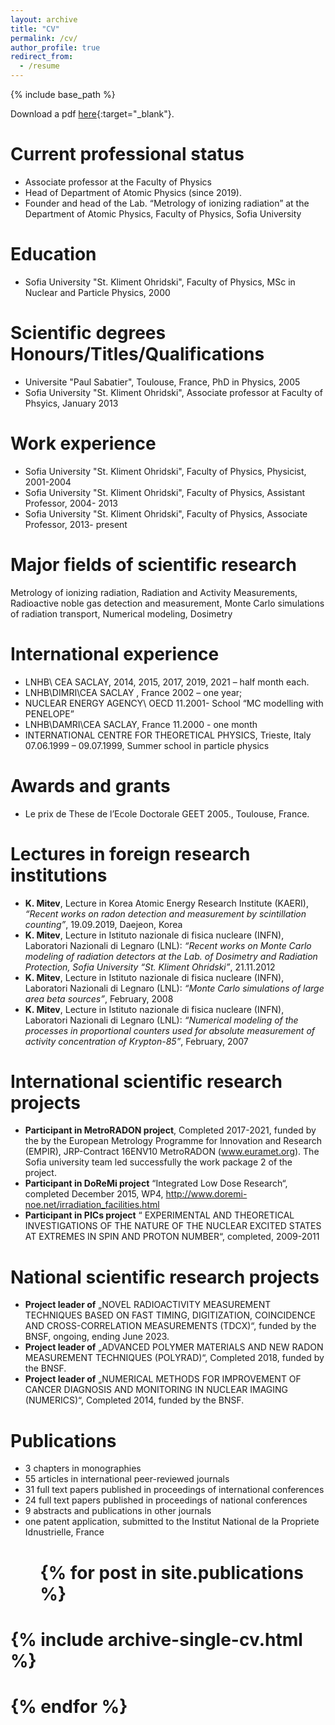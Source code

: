 ```yaml
---
layout: archive
title: "CV"
permalink: /cv/
author_profile: true
redirect_from:
  - /resume
---
```


{% include base_path %}


Download a pdf [here](../files/CV_KrasimirMitev_2022_En.pdf){:target="\_blank"}.

Current professional status
======
* Associate professor at the Faculty of Physics
* Head of Department of Atomic Physics (since 2019).
* Founder and head of the Lab. “Metrology of ionizing radiation” at the Department of Atomic Physics, Faculty of Physics, Sofia University


Education
======
* Sofia University "St. Kliment Ohridski", Faculty of Physics, MSc in Nuclear and Particle Physics, 2000


Scientific degrees Honours/Titles/Qualifications
======
* Universite "Paul Sabatier", Toulouse, France, PhD in Physics, 2005
* Sofia University "St. Kliment Ohridski", Associate professor at Faculty of Phsyics, January 2013


Work experience
======
* Sofia University "St. Kliment Ohridski", Faculty of Physics, Physicist, 2001-2004
* Sofia University "St. Kliment Ohridski", Faculty of Physics, Assistant Professor, 2004- 2013
* Sofia University "St. Kliment Ohridski", Faculty of Physics, Associate Professor, 2013- present


Major fields of scientific research
======
Metrology of ionizing radiation, Radiation and Activity Measurements, Radioactive noble gas detection and measurement, Monte Carlo simulations of radiation transport, Numerical modeling, Dosimetry


International experience
===
* LNHB\ CEA SACLAY, 2014, 2015, 2017, 2019, 2021 – half month each.
* LNHB\DIMRI\CEA SACLAY , France 2002 – one year;
* NUCLEAR ENERGY AGENCY\ OECD 11.2001- School “MC modelling with PENELOPE”
* LNHB\DAMRI\CEA SACLAY, France 11.2000 - one month
* INTERNATIONAL CENTRE FOR THEORETICAL PHYSICS, Trieste, Italy 07.06.1999 – 09.07.1999, Summer school in particle physics


Awards and grants
===
* Le prix de These de l’Ecole Doctorale GEET 2005., Toulouse, France.


Lectures in foreign research institutions
===
* __K. Mitev__, Lecture in Korea Atomic Energy Research Institute (KAERI), _“Recent works on radon detection and measurement by scintillation
counting”_, 19.09.2019, Daejeon, Korea
* __K. Mitev__, Lecture in Istituto nazionale di fisica nucleare (INFN), Laboratori Nazionali di Legnaro (LNL): _“Recent works on Monte Carlo modeling of radiation detectors at the Lab. of Dosimetry and Radiation Protection, Sofia University “St. Kliment Ohridski”_, 21.11.2012
* __K. Mitev__, Lecture in Istituto nazionale di fisica nucleare (INFN), Laboratori Nazionali di Legnaro (LNL): _“Monte Carlo simulations of large area beta sources”_, February, 2008
* __K. Mitev__, Lecture in Istituto nazionale di fisica nucleare (INFN), Laboratori Nazionali di Legnaro (LNL): _“Numerical modeling of the processes in proportional counters used for absolute measurement of activity concentration of Krypton-85”_, February, 2007


International scientific research projects
====
* __Participant in MetroRADON project__, Completed 2017-2021, funded by the by the European Metrology Programme for Innovation and Research (EMPIR), JRP-Contract 16ENV10 MetroRADON (www.euramet.org). The Sofia university team led successfully the work package 2 of the project.
* __Participant in DoReMi project__ “Integrated Low Dose Research“, completed December 2015, WP4, http://www.doremi-noe.net/irradiation_facilities.html
* __Participant in PICs project__ “ EXPERIMENTAL AND THEORETICAL INVESTIGATIONS OF THE NATURE OF THE NUCLEAR EXCITED STATES AT EXTREMES IN SPIN AND PROTON NUMBER“, completed, 2009-2011


National scientific research projects
===
* __Project leader of__ „NOVEL RADIOACTIVITY MEASUREMENT TECHNIQUES BASED ON FAST TIMING, DIGITIZATION, COINCIDENCE AND CROSS-CORRELATION MEASUREMENTS (TDCX)“, funded by the BNSF, ongoing, ending June 2023.
* __Project leader of__ „ADVANCED POLYMER MATERIALS AND NEW RADON MEASUREMENT TECHNIQUES (POLYRAD)“, Completed 2018, funded by the BNSF.
* __Project leader of__ „NUMERICAL METHODS FOR IMPROVEMENT OF CANCER DIAGNOSIS AND MONITORING IN NUCLEAR IMAGING (NUMERICS)“, Completed 2014, funded by the BNSF.


Publications
======
* 3 chapters in monographies
* 55 articles in international peer-reviewed journals
* 31 full text papers published in proceedings of international conferences
* 24 full text papers published in proceedings of national conferences
* 9 abstracts and publications in other journals
* one patent application, submitted to the Institut National de la Propriete Idnustrielle, France

#  <ul>{% for post in site.publications %}
#    {% include archive-single-cv.html %}
#  {% endfor %}</ul>
